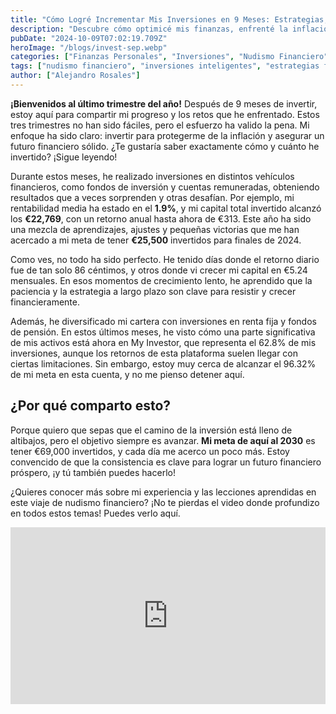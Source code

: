 ```yaml
---
title: "Cómo Logré Incrementar Mis Inversiones en 9 Meses: Estrategias, Retos y Resultados"
description: "Descubre cómo optimicé mis finanzas, enfrenté la inflación y alcancé un 89% de mi meta anual. ¿Listo para mejorar tu rendimiento financiero?"
pubDate: "2024-10-09T07:02:19.709Z"
heroImage: "/blogs/invest-sep.webp"
categories: ["Finanzas Personales", "Inversiones", "Nudismo Financiero", "Ahorro e Inversión", "Educación Financiera"]
tags: ["nudismo financiero", "inversiones inteligentes", "estrategias financieras", "rentabilidad", "diversificación", "metas financieras", "fondos de inversión", "gestión de patrimonio", "inflación", "finanzas 2023"]
author: ["Alejandro Rosales"]
---
```

**¡Bienvenidos al último trimestre del año!** Después de 9 meses de invertir, estoy aquí para compartir mi progreso y los retos que he enfrentado. Estos tres trimestres no han sido fáciles, pero el esfuerzo ha valido la pena. Mi enfoque ha sido claro: invertir para protegerme de la inflación y asegurar un futuro financiero sólido. ¿Te gustaría saber exactamente cómo y cuánto he invertido? ¡Sigue leyendo!

Durante estos meses, he realizado inversiones en distintos vehículos financieros, como fondos de inversión y cuentas remuneradas, obteniendo resultados que a veces sorprenden y otras desafían. Por ejemplo, mi rentabilidad media ha estado en el **1.9%**, y mi capital total invertido alcanzó los **€22,769**, con un retorno anual hasta ahora de €313. Este año ha sido una mezcla de aprendizajes, ajustes y pequeñas victorias que me han acercado a mi meta de tener **€25,500** invertidos para finales de 2024.

Como ves, no todo ha sido perfecto. He tenido días donde el retorno diario fue de tan solo 86 céntimos, y otros donde vi crecer mi capital en €5.24 mensuales. En esos momentos de crecimiento lento, he aprendido que la paciencia y la estrategia a largo plazo son clave para resistir y crecer financieramente.

Además, he diversificado mi cartera con inversiones en renta fija y fondos de pensión. En estos últimos meses, he visto cómo una parte significativa de mis activos está ahora en My Investor, que representa el 62.8% de mis inversiones, aunque los retornos de esta plataforma suelen llegar con ciertas limitaciones. Sin embargo, estoy muy cerca de alcanzar el 96.32% de mi meta en esta cuenta, y no me pienso detener aquí.

## ¿Por qué comparto esto? 

Porque quiero que sepas que el camino de la inversión está lleno de altibajos, pero el objetivo siempre es avanzar. **Mi meta de aquí al 2030** es tener €69,000 invertidos, y cada día me acerco un poco más. Estoy convencido de que la consistencia es clave para lograr un futuro financiero próspero, ¡y tú también puedes hacerlo!

¿Quieres conocer más sobre mi experiencia y las lecciones aprendidas en este viaje de nudismo financiero? ¡No te pierdas el video donde profundizo en todos estos temas! Puedes verlo aquí.


<div class="iframe-container" style="position: relative; width: 100%; height: 0; padding-bottom: 56.25%; overflow: hidden;">
  <iframe width="560" height="315" src="https://www.youtube.com/embed/ls8ZDR_PSV4?si=UAyTZApH_zu4q3VT" title="YouTube video player" frameborder="0" allow="accelerometer; autoplay; clipboard-write; encrypted-media; gyroscope; picture-in-picture; web-share" allowfullscreen style="position: absolute; top: 0; left: 0; width: 100%; height: 100%; border: none;"></iframe>
</div>
